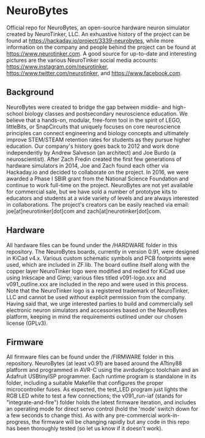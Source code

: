 # NeuroBytes
Official repo for NeuroBytes, an open-source hardware neuron simulator created by NeuroTinker, LLC. An exhuastive history of the project can be found at https://hackaday.io/project/3339-neurobytes, while more information on the company and people behind the project can be found at https://www.neurotinker.com. A good source for up-to-date and interesting pictures are the various NeuroTinker social media accounts: https://www.instagram.com/neurotinker, https://www.twitter.com/neurotinker, and https://www.facebook.com.
## Background
NeuroBytes were created to bridge the gap between middle- and high-school biology classes and postsecondary neuroscience education. We believe that a hands-on, modular, free-form tool in the spirit of LEGO, littleBits, or SnapCircuits that uniquely focuses on core neuroscience principles can connect engineering and biology concepts and ultimately improve STEM/STEAM retention rates for students as they pursue higher education. Our company's history goes back to 2012 and work done independently by Andrew Salveson (an architect) and Joe Burdo (a neuroscientist). After Zach Fredin created the first few generations of hardware simulators in 2014, Joe and Zach found each other via Hackaday.io and decided to collaborate on the project. In 2016, we were awarded a Phase I SBIR grant from the National Science Foundation and continue to work full-time on the project. NeuroBytes are not yet available for commercial sale, but we have sold a number of prototype kits to educators and students at a wide variety of levels and are always interested in collaborations. The project's creators can be easily reached via email: joe[at]neurotinker[dot]com and zach[at]neurotinker[dot]com.
## Hardware
All hardware files can be found under the /HARDWARE folder in this repository. The NeuroBytes boards, currently in version 0.91, were designed in KiCad v4.x. Various custom schematic symbols and PCB footprints were used, which are included in ZF.lib. The board outline itself along with the copper layer NeuroTinker logo were modified and redied for KiCad use using Inkscape and Gimp; various files titled v091-logo.xxx and v091_outline.xxx are included in the repo and were used in this process. Note that the NeuroTinker logo is a registered trademark of NeuroTinker, LLC and cannot be used without explicit permission from the company. Having said that, we urge interested parties to build and commercially sell electronic neuron simulators and accessories based on the NeuroBytes platform, keeping in mind the requirements outlined under our chosen license (GPLv3).
## Firmware
All firmware files can be found under the /FIRMWARE folder in this repository. NeuroBytes (at least v0.91) are based around the ATtiny88 platform and programmed in AVR-C using the avrdude/gcc toolchain and an Adafruit USBtinyISP programmer. Each runtime program is standalone in its folder, including a suitable Makefile that configures the proper microcontroller fuses. As expected, the test_LED program just lights the RGB LED white to test a few connections; the v091_run-iaf (stands for "integrate-and-fire") folder holds the latest firmware iteration, and includes an operating mode for direct servo control (hold the 'mode' switch down for a few seconds to change this). As with any pre-commercial work-in-progress, the firmware will be changing rapidly but any code in this repo has been thoroughly tested (so let us know if it doesn't work).
